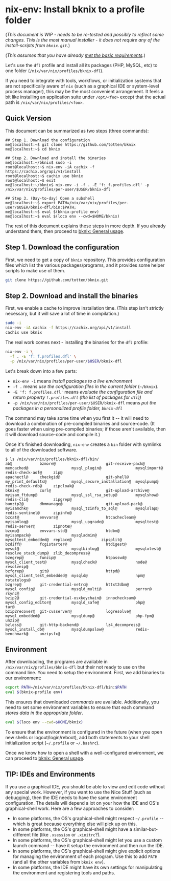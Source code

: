 # nix-env: Install bknix to a profile folder

(*This document is WIP - needs to be re-tested and possibly to reflect some changes.
This is the most manual installer - it does not require any of the
install-scripts from `bknix.git`.*)

(*This assumes that you have already [met the basic requirements](requirements.md).*)

Let's use the `dfl` profile and install all its packages (PHP, MySQL, etc) to one folder (`/nix/var/nix/profiles/bknix-dfl`).

If you need to integrate with tools, workflows, or initialization systems that are not specifically aware of `nix` (such as a graphical IDE
or system-level process manager), this may be the most convenient arrangement. It feels a bit like installing an application suite under
`/opt/<foo>` except that the actual path is `/nix/var/nix/profiles/<foo>`.

## Quick Version

This document can be summarized as two steps (three commands):

```
## Step 1. Download the configuration
me@localhost:~$ git clone https://github.com/totten/bknix
me@localhost:~$ cd bknix

## Step 2. Download and install the binaries
me@localhost:~/bknix$ sudo -i
root@localhost:~$ nix-env -iA cachix -f https://cachix.org/api/v1/install
root@localhost:~$ cachix use bknix
root@localhost:~$ exit
me@localhost:~/bknix$ nix-env -i -f . -E 'f: f.profiles.dfl' -p /nix/var/nix/profiles/per-user/$USER/bknix-dfl

## Step 3. (Day-to-day) Open a subshell
me@localhost:~$ export PATH=/nix/var/nix/profiles/per-user/$USER/bknix-dfl/bin:$PATH; 
me@localhost:~$ eval $(bknix-profile env)
me@localhost:~$ eval $(loco env --cwd=$HOME/bknix)
```

The rest of this document explains these steps in more depth.  If you
already understand them, then proceed to [bknix: General usage](usage-loco.md).

## Step 1. Download the configuration

First, we need to get a copy of `bknix` repository. This provides configuration files which list
the various packages/programs, and it provides some helper scripts to make use of them.

```bash
git clone https://github.com/totten/bknix.git
```

## Step 2. Download and install the binaries

First, we enable a cache to improve installation time. (This step isn't strictly necessary,
but it will save a lot of time in compilation.)

```bash
sudo -i
nix-env -iA cachix -f https://cachix.org/api/v1/install
cachix use bknix
```

The real work comes next - installing the binaries for the `dfl` profile:

```bash
nix-env -i \
  -f . -E 'f: f.profiles.dfl' \
  -p /nix/var/nix/profiles/per-user/$USER/bknix-dfl
```

Let's break down into a few parts:

* `nix-env -i` means *install packages to a live environment*
* `-f .` means *use the configuration files in the current folder* (`~/bknix`).
* `-E 'f: f.profiles.dfl'` means *evaluate the configuration file and return property `f.profiles.dfl` (the list of packages for `dfl`))*
* `-p /nix/var/nix/profiles/per-user/$USER/bknix-dfl` means *put the packages in a personalized profile folder, `bknix-dfl`*

The command may take some time when you first it -- it will need to download a combination of pre-compiled binaries and source-code. (It goes
faster when using pre-compiled binaries; if those aren't available, then it will download source-code and compile it.)

Once it's finished downloading, `nix-env` creates a `bin` folder with symlinks to all of the downloaded software.

```
$ ls /nix/var/nix/profiles/bknix-dfl/bin/
ab@            bzmore@                      git-receive-pack@    memcached@                   mysql_plugin@               mysqlimport@         redis-check-aof@     zip@
apachectl@     checkgid@                    git-shell@           my_print_defaults@           mysql_secure_installation@  mysqlpump@           redis-check-rdb@     zipcloak@
bknix@         curl@                        git-upload-archive@  myisam_ftdump@               mysql_ssl_rsa_setup@        mysqlshow@           redis-cli@           zipgrep@
bunzip2@       dbmmanage@                   git-upload-pack@     myisamchk@                   mysql_tzinfo_to_sql@        mysqlslap@           redis-sentinel@      zipinfo@
bzcat@         envvars@                     htcacheclean@        myisamlog@                   mysql_upgrade@              mysqltest@           redis-server@        zipnote@
bzcmp@         envvars-std@                 htdbm@               myisampack@                  mysqladmin@                 mysqltest_embedded@  replace@             zipsplit@
bzdiff@        fcgistarter@                 htdigest@            mysql@                       mysqlbinlog@                mysqlxtest@          resolve_stack_dump@  zlib_decompress@
bzegrep@       funzip@                      htpasswd@            mysql_client_test@           mysqlcheck@                 node@                resolveip@
bzfgrep@       git@                         httpd@               mysql_client_test_embedded@  mysqld@                     npm@                 rotatelogs@
bzgrep@        git-credential-netrc@        httxt2dbm@           mysql_config@                mysqld_multi@               perror@              rsync@
bzip2@         git-credential-osxkeychain@  innochecksum@        mysql_config_editor@         mysqld_safe@                php@                 tar@
bzip2recover@  git-cvsserver@               logresolve@          mysql_embedded@              mysqldump@                  php-fpm@             unzip@
bzless@        git-http-backend@            lz4_decompress@      mysql_install_db@            mysqldumpslow@              redis-benchmark@     unzipsfx@
```

## Environment

After downloading, the programs are available in `/nix/var/nix/profiles/bknix-dfl` but their not ready to use on the command line.  You
need to setup the environment. First, we add binaries to our environment:

```bash
export PATH=/nix/var/nix/profiles/bknix-dfl/bin:$PATH
eval $(bknix-profile env)
```

This ensures that downloaded *commands* are available. Additionally, you need to set some environment
variables to ensure that each command *stores data in the appropriate folder*.

```bash
eval $(loco env --cwd=$HOME/bknix)
```

To ensure that the environment is configured in the future (when you open new shells or logout/login/reboot), add
both statements to your shell initialization script (`~/.profile` or `~/.bashrc`).

Once we know how to open a shell with a well-configured environment, we can proceed to [bknix: General usage](usage-loco.md).

## TIP: IDEs and Environments

If you use a graphical IDE, you should be able to view and edit code without any special work.  However, if you want to
use the Nice Stuff (such as debugging), then the IDE needs to have the same environment configuration.  The details
will depend a lot on your how the IDE and OS's graphical-shell work. Here are a few approaches to consider:

* In some platforms, the OS's graphical-shell might respect `~/.profile` -- which is great because everything else will pick up on this.
* In some platforms, the OS's graphical-shell might have a similar-but-different file (like `.xsession` or `.xinitrc`?).
* In some platforms, the OS's graphical-shell might let you use a custom launch command -- have it setup the environment and then run the IDE.
* In some platforms, the OS's graphical-shell might give explicit options for managing the environment of each program. Use this to add `PATH` (and all the other variables from `bknix env`).
* In some platforms, the IDE might have its own settings for manipulating the environment and registering tools and paths.
